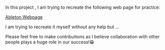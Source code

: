 In this project , I am trying to recreate the following web page for practice:

[Ableton Webpage](https://www.frontendpractice.com/projects/ableton)

I am trying to recreate it myself without any help but ...

Please feel free to make contributions as I believe collaboration with other people plays a huge role in our success!😁

